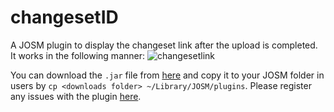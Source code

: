 # changesetID
A JOSM plugin to display the changeset link after the upload is completed. It works in the following manner:
![changesetlink](https://cloud.githubusercontent.com/assets/10141319/12551118/3fe36c78-c38e-11e5-8511-1fe2e8d3c6eb.gif)

You can download the `.jar` file from [here](https://github.com/aarthykc/changesetID/releases/tag/v1.0) and copy it to your JOSM folder in users by `cp <downloads folder> ~/Library/JOSM/plugins`.
Please register any issues with the plugin [here](https://github.com/aarthykc/changesetID/issues).
